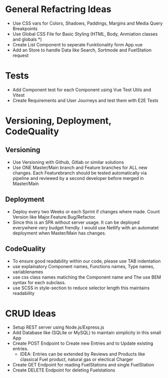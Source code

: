 # General Refactring Ideas
- Use CSS vars for Colors, Shadows, Paddings, Margins and Media Query Breakpoints
- Use Global CSS File for Basic Styling (HTML, Body, Anmiation classes and globals *)
- Create List Component to seperate Funktionality form App.vue
- Add an Store to handle Data like Search, Sortmode and FuelStation request


# Tests
- Add Component test for each Component using Vue Test Utils and Vitest
- Create Requirements and User Journeys and test them with E2E Tests


# Versioning, Deployment, CodeQuality

## Versioning
- Use Versioning with Github, Gitlab or similar solutions
- Use ONE Master/Main branch and Feature branches for ALL new changes. Each Featurebranch should be tested automatically via pipeline and reviewed by a second developer before merged in Master/Main

## Deployment
- Deploy every two Weeks or each Sprint if changes where made. Count Version like Major.Feature.Bug/Refactor.
- Since this is an SPA without server usage. It can be deployed everywhere very budget frendly. I would use Netlify with an automatet deployment when Master/Main has changes.

## CodeQuality
- To ensure good readability within our code, please use TAB indentation
- use explainatory Component names, Functions names, Type names, variablenames
- use css class names matiching the Component name and The use BEM syntax for each subclass.
- use SCSS in style-section to reduce selector length this maintains readability

# CRUD Ideas
- Setup REST server using Node.js/Express.js
- Add Database like (SQLite or MySQL) to maintain simplicity in this small App
- Create POST Endpoint to Create new Entries and to Update existing entries.
    - IDEA: Entries can be extended by Reviews and Products like classical Fuel product, natural gas or electical Charger
- Create GET Endpoint for reading FuelStations and single FuelStation
- Create DELETE Endpoint for deleting Fuelstations

